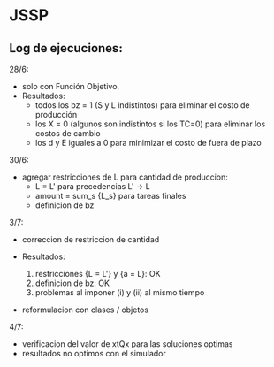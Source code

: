 # JSSP

Log de ejecuciones:
---
28/6:
  - solo con Función Objetivo.
  - Resultados:
    * todos los bz = 1 (S y L indistintos) para eliminar el costo de producción
    * los X = 0 (algunos son indistintos si los TC=0) para eliminar los costos de cambio
    * los d y E iguales a 0 para minimizar el costo de fuera de plazo

30/6:
  - agregar restricciones de L para cantidad de produccion:
    * L = L' para precedencias L' -> L
    * amount = sum_s {L_s} para tareas finales
    * definicion de bz

3/7:
  - correccion de restriccion de cantidad
  - Resultados:
    1)  restricciones {L = L'} y {a = L}: OK
    2) definicion de bz: OK
    3) problemas al imponer (i) y (ii) al mismo tiempo
    
  - reformulacion con clases / objetos

4/7:
  - verificacion del valor de xtQx para las soluciones optimas
  - resultados no optimos con el simulador



